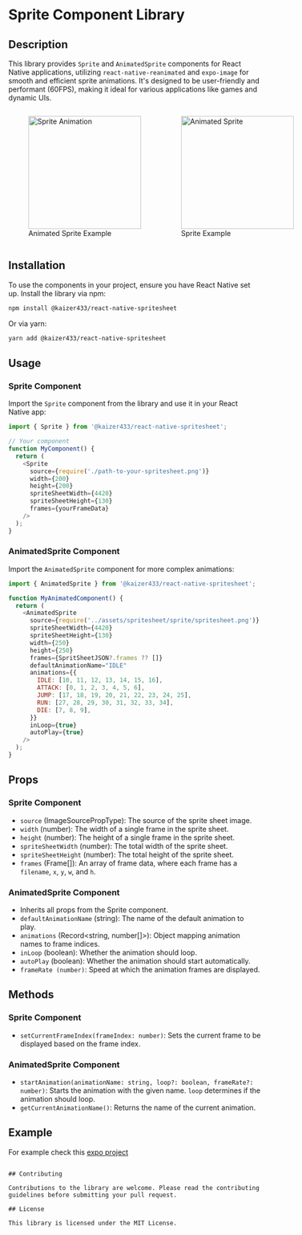 # Sprite Component Library

## Description

This library provides `Sprite` and `AnimatedSprite` components for React Native applications, utilizing `react-native-reanimated` and `expo-image` for smooth and efficient sprite animations. It's designed to be user-friendly and performant (60FPS), making it ideal for various applications like games and dynamic UIs.

<div style="display: flex; justify-content: space-around; align-items: center;">
  <figure>
    <img src='https://im5.ezgif.com/tmp/ezgif-5-cf4fc6f8fe.gif' width='225' alt='Sprite Animation'>
    <figcaption>Animated Sprite Example</figcaption>
  </figure>
  
  <figure>
    <img src='https://im.ezgif.com/tmp/ezgif-1-17ebe888dc.gif' width='225' alt='Animated Sprite'>
    <figcaption>Sprite Example</figcaption>
  </figure>
</div>

## Installation

To use the components in your project, ensure you have React Native set up. Install the library via npm:

```bash
npm install @kaizer433/react-native-spritesheet
```

Or via yarn:

```bash
yarn add @kaizer433/react-native-spritesheet
```

## Usage

### Sprite Component

Import the `Sprite` component from the library and use it in your React Native app:

```javascript
import { Sprite } from '@kaizer433/react-native-spritesheet';

// Your component
function MyComponent() {
  return (
    <Sprite
      source={require('./path-to-your-spritesheet.png')}
      width={200}
      height={200}
      spriteSheetWidth={4420}
      spriteSheetHeight={130}
      frames={yourFrameData}
    />
  );
}
```

### AnimatedSprite Component

Import the `AnimatedSprite` component for more complex animations:

```javascript
import { AnimatedSprite } from '@kaizer433/react-native-spritesheet';

function MyAnimatedComponent() {
  return (
    <AnimatedSprite
      source={require('../assets/spritesheet/sprite/spritesheet.png')}
      spriteSheetWidth={4420}
      spriteSheetHeight={130}
      width={250}
      height={250}
      frames={SpritSheetJSON?.frames ?? []}
      defaultAnimationName="IDLE"
      animations={{
        IDLE: [10, 11, 12, 13, 14, 15, 16],
        ATTACK: [0, 1, 2, 3, 4, 5, 6],
        JUMP: [17, 18, 19, 20, 21, 22, 23, 24, 25],
        RUN: [27, 28, 29, 30, 31, 32, 33, 34],
        DIE: [7, 8, 9],
      }}
      inLoop={true}
      autoPlay={true}
    />
  );
}
```

## Props

### Sprite Component

- `source` (ImageSourcePropType): The source of the sprite sheet image.
- `width` (number): The width of a single frame in the sprite sheet.
- `height` (number): The height of a single frame in the sprite sheet.
- `spriteSheetWidth` (number): The total width of the sprite sheet.
- `spriteSheetHeight` (number): The total height of the sprite sheet.
- `frames` (Frame[]): An array of frame data, where each frame has a `filename`, `x`, `y`, `w`, and `h`.

### AnimatedSprite Component

- Inherits all props from the Sprite component.
- `defaultAnimationName` (string): The name of the default animation to play.
- `animations` (Record<string, number[]>): Object mapping animation names to frame indices.
- `inLoop` (boolean): Whether the animation should loop.
- `autoPlay` (boolean): Whether the animation should start automatically.
- `frameRate (number)`: Speed at which the animation frames are displayed.

## Methods

### Sprite Component

- `setCurrentFrameIndex(frameIndex: number)`: Sets the current frame to be displayed based on the frame index.

### AnimatedSprite Component

- `startAnimation(animationName: string, loop?: boolean, frameRate?: number)`: Starts the animation with the given name. `loop` determines if the animation should loop.
- `getCurrentAnimationName()`: Returns the name of the current animation.

## Example

For example check this [expo project](https://github.com/kaissaroj/react-native-spritesheet/tree/main/example)

```

## Contributing

Contributions to the library are welcome. Please read the contributing guidelines before submitting your pull request.

## License

This library is licensed under the MIT License.
```
